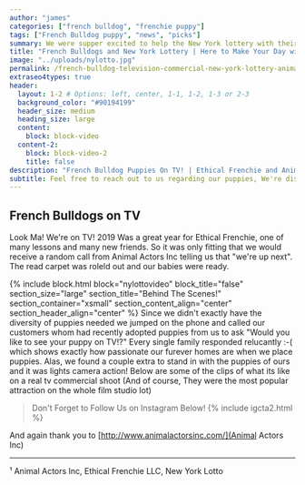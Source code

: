 ```yaml
---
author: "james"
categories: ["french bulldog", "frenchie puppy"]
tags: ["French Bulldog puppy", "news", "picks"]
summary: We were supper excited to help the New York lottery with their Furry Celebrities
title: "French Bulldogs and New York Lottery | Here to Make Your Day with Frenchies"
image: "../uploads/nylotto.jpg"
permalink: /french-bulldog-television-commercial-new-york-lottery-animal-actors-inc/
extraseo4types: true
header:
  layout: 1-2 # Options: left, center, 1-1, 1-2, 1-3 or 2-3
  background_color: "#90194199"
  header_size: medium
  heading_size: large
  content:
    block: block-video
  content-2:
    block: block-video-2
    title: false
description: "French Bulldog Puppies On TV! | Ethical Frenchie and Animal Actors Inc proud to help the New York lottery with their Furry Celebrities"
subtitle: Feel free to reach out to us regarding our puppies, We're disrupting the traditional petstore model, one frenchie at a time.
---
```


## French Bulldogs on TV

Look Ma! We're on TV!  2019 Was a great year for Ethical Frenchie, one of many lessons and many new friends. So it was only fitting that we would receive a random call from Animal Actors Inc telling us that "we're up next". The read carpet was roleld out and our babies were ready.   

{% include block.html 
  block="nylottovideo"
  block_title="false"
  section_size="large"
  section_title="Behind The Scenes!" 
  section_container="xsmall"
  section_content_align="center"
  section_header_align="center"
%}
Since we didn't exactly have the diversity of puppies needed we jumped on the phone and called our customers whom had recently adopted puppies from us to ask "Would you like to see your puppy on TV!?"  Every single family responded relucantly :-( which shows exactly how passionate our furever homes are when we place puppies.   Alas, we found a couple extra to stand in with the puppies of ours and it was lights camera action!   Below are some of the clips of what its like on a real tv commercial shoot (And of course, They were the most popular attraction on the whole film studio lot)

> Don't Forget to Follow Us on Instagram Below!
{% include igcta2.html %}


And again thank you to [http://www.animalactorsinc.com/](Animal Actors Inc)







-----------------------------------------------------------------------------------------------------------------------------------------------------
¹ Animal Actors Inc, Ethical Frenchie LLC, New York Lotto
